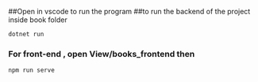 ##Open in vscode to run the program
##to run the backend of the project inside book folder
```
dotnet run
```
### For front-end , open View/books_frontend then
```bash
npm run serve
```





